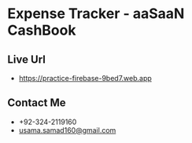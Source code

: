 # Expense Tracker - aaSaaN CashBook


## Live Url
- https://practice-firebase-9bed7.web.app

## Contact Me
- +92-324-2119160
- usama.samad160@gmail.com

